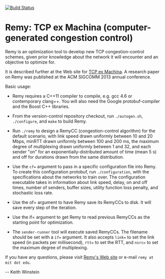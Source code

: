 [![Build Status](https://travis-ci.org/tcpexmachina/remy.svg?branch=master)](https://travis-ci.org/tcpexmachina/remy)

Remy: TCP ex Machina (computer-generated congestion control)
============================================================

Remy is an optimization tool to develop new TCP congestion-control
schemes, given prior knowledge about the network it will encounter
and an objective to optimize for.

It is described further at the Web site for [TCP ex
Machina](http://web.mit.edu/remy). A research paper on Remy was
published at the ACM SIGCOMM 2013 annual conference.

Basic usage:

* Remy requires a C++11 compiler to compile, e.g. gcc 4.6 or
  contemporary clang++. You will also need the Google
  protobuf-compiler and the Boost C++ libraries.

* From the version-control repository checkout, run `./autogen.sh`,
  `./configure`, and `make` to build Remy.

* Run `./remy` to design a RemyCC (congestion-control algorithm) for
  the default scenario, with link speed drawn uniformly between 10 and
  20 Mbps, minRTT drawn uniformly between 100 and 200 ms, the maximum
  degree of multiplexing drawn uniformly between 1 and 32, and each
  sender "on" for an exponentially-distributed amount of time (mean 5
  s) and off for durations drawn from the same distribution.

* Use the `cf=` argument to pass in a specific configuration file into Remy. 
  To create this configuration protobuf, run `./configuration`, with the 
  specifications about the networks to train over. The configuration executable 
  takes in information about link speed, delay, on and off times, number of senders, 
  buffer sizes, utility function loss penalty, and stochastic loss rate.

* Use the of= argument to have Remy save its RemyCCs to disk. It will
  save every step of the iteration.

* Use the if= argument to get Remy to read previous RemyCCs as the
  starting point for optimization.

* The `sender-runner` tool will execute saved RemyCCs. The filename
  should be set with a `if=` argument. It also accepts `link=` to set
  the link speed (in packets per millisecond), `rtt=` to set the RTT,
  and `nsrc=` to set the maximum degree of multiplexing.

If you have any questions, please visit [Remy's Web
site](http://web.mit.edu/remy) or e-mail `remy at mit dot edu`.

-- Keith Winstein
